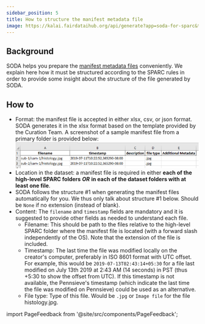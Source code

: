 ```yaml
---
sidebar_position: 5
title: How to structure the manifest metadata file
image: https://kalai.fairdataihub.org/api/generate?app=soda-for-sparc&title=How%20to%20structure%20the%20manifest%20metadata%20file&description=%27How%20to%27%20SPARC%20series
---
```


## Background

SODA helps you prepare the [manifest metadata files](../prepare-dataset/step-5) conveniently. We explain here how it must be structured according to the SPARC rules in order to provide some insight about the structure of the file generated by SODA.

## How to

- Format: the manifest file is accepted in either xlsx, csv, or json format. SODA generates it in the xlsx format based on the template provided by the Curation Team. A screenshot of a sample manifest file from a primary folder is provided below:
  ![](https://github.com/fairdataihub/SODA-for-SPARC/blob/main/docs/documentation/How%20to/manifest/manifest-example.PNG?raw=true)
- Location in the dataset: a manifest file is required in either **each of the high-level SPARC folders** **_OR_** **in each of the dataset folders with at least one file**.
- SODA follows the structure #1 when generating the manifest files automatically for you. We thus only talk about structure #1 below. Should be `None` if no extension (instead of blank).
- Content: The `filename` and `timestamp` fields are mandatory and it is suggested to provide other fields as needed to understand each file.
  - Filename: This should be path to the files relative to the high-level SPARC folder where the manifest file is located (with a forward slash independently of the OS). Note that the extension of the file is included.
  - Timestamp: The last time the file was modified locally on the creator's computer, preferably in ISO 8601 format with UTC offset. For example, this would be `2019-07-13T02:43:14+05:30` for a file last modified on July 13th 2019 at 2:43 AM (14 seconds) in PST (thus +5:30 to show the offset from UTC). If this timestamp is not available, the Pennsieve's timestamp (which indicate the last time the file was modified on Pennsieve) could be used as an alternative.
  - File type: Type of this file. Would be `.jpg` or `Image file` for the file histology.jpg.

import PageFeedback from '@site/src/components/PageFeedback';

<PageFeedback />
